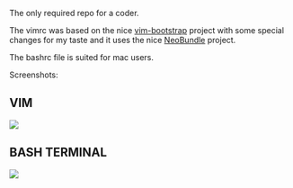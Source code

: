 The only required repo for a coder.

The vimrc was based on the nice [vim-bootstrap](http://vim-bootstrap.com) project with some special changes for my taste and it uses the nice [NeoBundle](https://github.com/Shougo/neobundle.vim) project.

The bashrc file is suited for mac users.

Screenshots:

VIM
---

![](http://i.imgur.com/0qn6RV3.png)

BASH TERMINAL
-------------

![](http://i.imgur.com/WQYYMII.png)
